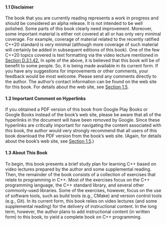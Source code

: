 #### 1.1 Disclaimer
The book that you are currently reading represents a work in progress and should be considered an alpha release. It
is not intended to be well polished. Some parts of this book clearly need improvement. Moreover, some important material is either not covered at all or has only very minimal coverage. For example, coverage of material related to
the recently ratified C++20 standard is very minimal (although more coverage of such material will certainly be added
in subsequent editions of this book).
One of the few C++20 topics covered is text formatting via the video lecture
mentioned in [Section D.3.1.42.](https://www.ece.uvic.ca/~frodo/cppbook/downloads/exercises_for_programming_in_cpp-2021-04-01.pdf#subsubsection.D.3.1.42) In spite of the above, it is believed that this book will be of benefit to some people. So,
it is being made available in its current form. If you have any suggestions for improvements or other comments, your
feedback would be most welcome. Please send any comments directly to the author. The author’s contact information
can be found on the web site for this book. For details about the web site, see [Section 1.5](https://www.ece.uvic.ca/~frodo/cppbook/downloads/exercises_for_programming_in_cpp-2021-04-01.pdf#section.1.5).
<br>
#### 1.2 Important Comment on Hyperlinks
If you obtained a PDF version of this book from Google Play Books or Google Books instead of the book’s web
site, please be aware that all of the hyperlinks in the document will have been removed by Google. Since these
hyperlinks are critically important for navigating the content associated with this book, the author would very strongly
recommend that all users of this book download the PDF version from the book’s web site. (Again, for details about
the book’s web site, see [Section 1.5](https://www.ece.uvic.ca/~frodo/cppbook/downloads/exercises_for_programming_in_cpp-2021-04-01.pdf#section.1.5).)
<br>
#### 1.3 About This Book
To begin, this book presents a brief study plan for learning C++ based on video lectures prepared by the author
and some supplemental reading. Then, the remainder of the book consists of a collection of exercises that relate to
programming in C++. Most of the exercises focus on the C++ programming language, the C++ standard library, and
several other commonly-used libraries. Some of the exercises, however, focus on the use of software tools, such as
build tools (e.g., CMake) and version control tools (e.g., Git). In its current form, this book relies on video lectures
(and some supplemental reading) for the delivery of instructional content. In the long term, however, the author plans
to add instructional content (in written form) to this book, to yield a complete book on C++ programming.
